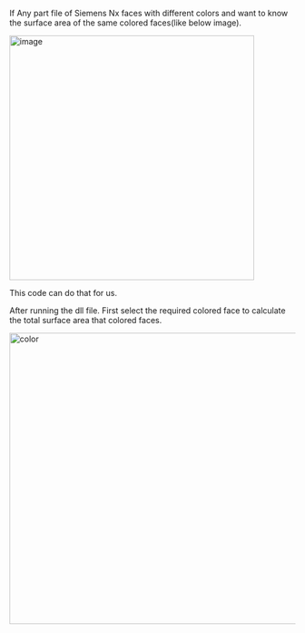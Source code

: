 If Any part file of Siemens Nx faces with different colors and want to know the surface area of the same colored faces(like below image).

<img width="431" alt="image" src="https://github.com/MohanDulam/Area-of-Colored-Faces/assets/111222356/02dc0a6e-cba5-46c1-af70-bd86c0d9106f">

This code can do that for us.

After running the dll file. First select the required colored face to calculate the total surface area that colored faces.

<img width="513" alt="color" src="https://github.com/MohanDulam/Area-of-Colored-Faces/assets/111222356/b32a1417-1df5-4f62-94a0-0bf8a8e2ff5f">



